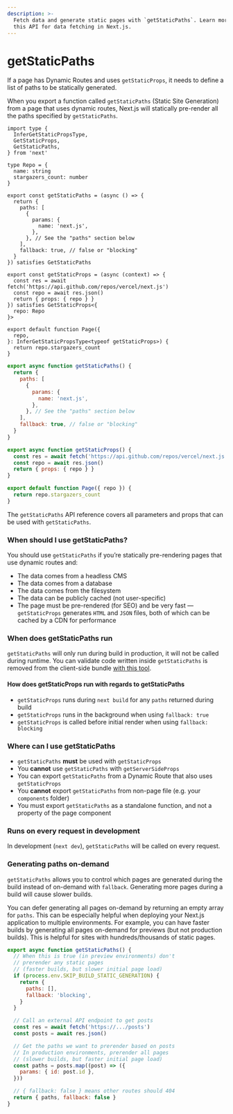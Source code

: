 ```yaml
---
description: >-
  Fetch data and generate static pages with `getStaticPaths`. Learn more about
  this API for data fetching in Next.js.
---
```


# getStaticPaths

If a page has Dynamic Routes and uses `getStaticProps`, it needs to define a list of paths to be statically generated.

When you export a function called `getStaticPaths` (Static Site Generation) from a page that uses dynamic routes, Next.js will statically pre-render all the paths specified by `getStaticPaths`.

```tsx
import type {
  InferGetStaticPropsType,
  GetStaticProps,
  GetStaticPaths,
} from 'next'

type Repo = {
  name: string
  stargazers_count: number
}

export const getStaticPaths = (async () => {
  return {
    paths: [
      {
        params: {
          name: 'next.js',
        },
      }, // See the "paths" section below
    ],
    fallback: true, // false or "blocking"
  }
}) satisfies GetStaticPaths

export const getStaticProps = (async (context) => {
  const res = await fetch('https://api.github.com/repos/vercel/next.js')
  const repo = await res.json()
  return { props: { repo } }
}) satisfies GetStaticProps<{
  repo: Repo
}>

export default function Page({
  repo,
}: InferGetStaticPropsType<typeof getStaticProps>) {
  return repo.stargazers_count
}
```

```jsx
export async function getStaticPaths() {
  return {
    paths: [
      {
        params: {
          name: 'next.js',
        },
      }, // See the "paths" section below
    ],
    fallback: true, // false or "blocking"
  }
}

export async function getStaticProps() {
  const res = await fetch('https://api.github.com/repos/vercel/next.js')
  const repo = await res.json()
  return { props: { repo } }
}

export default function Page({ repo }) {
  return repo.stargazers_count
}
```

The `getStaticPaths` API reference covers all parameters and props that can be used with `getStaticPaths`.

### When should I use getStaticPaths?

You should use `getStaticPaths` if you’re statically pre-rendering pages that use dynamic routes and:

* The data comes from a headless CMS
* The data comes from a database
* The data comes from the filesystem
* The data can be publicly cached (not user-specific)
* The page must be pre-rendered (for SEO) and be very fast — `getStaticProps` generates `HTML` and `JSON` files, both of which can be cached by a CDN for performance

### When does getStaticPaths run

`getStaticPaths` will only run during build in production, it will not be called during runtime. You can validate code written inside `getStaticPaths` is removed from the client-side bundle [with this tool](https://next-code-elimination.vercel.app/).

#### How does getStaticProps run with regards to getStaticPaths

* `getStaticProps` runs during `next build` for any `paths` returned during build
* `getStaticProps` runs in the background when using `fallback: true`
* `getStaticProps` is called before initial render when using `fallback: blocking`

### Where can I use getStaticPaths

* `getStaticPaths` **must** be used with `getStaticProps`
* You **cannot** use `getStaticPaths` with `getServerSideProps`
* You can export `getStaticPaths` from a Dynamic Route that also uses `getStaticProps`
* You **cannot** export `getStaticPaths` from non-page file (e.g. your `components` folder)
* You must export `getStaticPaths` as a standalone function, and not a property of the page component

### Runs on every request in development

In development (`next dev`), `getStaticPaths` will be called on every request.

### Generating paths on-demand

`getStaticPaths` allows you to control which pages are generated during the build instead of on-demand with `fallback`. Generating more pages during a build will cause slower builds.

You can defer generating all pages on-demand by returning an empty array for `paths`. This can be especially helpful when deploying your Next.js application to multiple environments. For example, you can have faster builds by generating all pages on-demand for previews (but not production builds). This is helpful for sites with hundreds/thousands of static pages.

```jsx
export async function getStaticPaths() {
  // When this is true (in preview environments) don't
  // prerender any static pages
  // (faster builds, but slower initial page load)
  if (process.env.SKIP_BUILD_STATIC_GENERATION) {
    return {
      paths: [],
      fallback: 'blocking',
    }
  }

  // Call an external API endpoint to get posts
  const res = await fetch('https://.../posts')
  const posts = await res.json()

  // Get the paths we want to prerender based on posts
  // In production environments, prerender all pages
  // (slower builds, but faster initial page load)
  const paths = posts.map((post) => ({
    params: { id: post.id },
  }))

  // { fallback: false } means other routes should 404
  return { paths, fallback: false }
}
```
